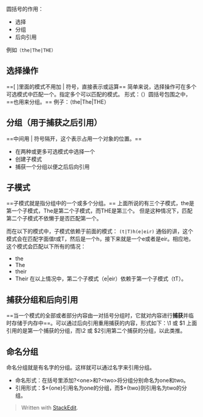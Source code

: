 圆括号的作用：
- 选择
- 分组
- 后向引用

例如`（the|The|THE）`

## 选择操作
==[ ]里面的模式不用加 | 符号，直接表示或运算==
简单来说，选择操作可在多个可选模式中匹配一个。指定多个可以匹配的模式。
形式：（）圆括号包围之中，==也用来分组。==
例子：（the|The|THE）


## 分组（用于捕获之后引用）
==中间用 | 符号隔开，这个表示占用一个对象的位置。==
- 在两种或更多可选模式中选择一个
- 创建子模式
- 捕获一个分组以便之后后向引用

## 子模式
==子模式就是指分组中的一个或多个分组。==
上面所说的有三个子模式，the是第一个子模式，The是第二个子模式，而THE是第三个。
但是这种情况下，匹配第二个子模式不依懒于是否匹配第一个。

而在以下的模式中，子模式依赖于前面的模式：
`(t|T)h(e|eir)`
通俗的讲，这个模式会在匹配字面值t或T，然后是一个h，接下来就是一个e或者是eir。相应地，这个模式会匹配以下所有的情况：
- the
- The
- their
- Their
在以上情况中，第二个子模式（e|eir）依赖于第一个子模式（tT）。


## 捕获分组和后向引用
==当一个模式的全部或者部分内容由一对括号分组时，它就对内容进行**捕获**并临时存储于内存中==。可以通过后向引用重用捕获的内容，形式如下：\1 或 $1
上面引用的是第一个捕获的分组，而\2 或 $2引用第二个捕获的分组，以此类推。

## 命名分组
命名分组就是有名字的分组。这样就可以通过名字来引用分组。
- 命名形式：在括号里添加?\<one>和?\<two>将分组分别命名为one和two。
- 引用形式：$+{one}引用名为one的分组，而\$+{two}则引用名为two的分组。
> Written with [StackEdit](https://stackedit.io/).
<!--stackedit_data:
eyJoaXN0b3J5IjpbLTE5MTI3NTk5NTcsLTY2MzkwMjUxLDE3MD
A3NzkwNjMsLTE0NDkyODM5MywtMjEzNjM5NDM5OSwtNDk2MTcy
NTM5XX0=
-->